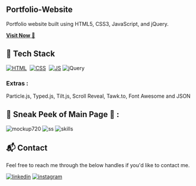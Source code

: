 ## Portfolio-Website
Portfolio website built using HTML5, CSS3, JavaScript, and jQuery.

<a href="https://aakash-dev.netlify.app/" target="_blank">**Visit Now** 🚀</a>


## 📌 Tech Stack
[![HTML](https://img.shields.io/badge/html5%20-%23E34F26.svg?&style=for-the-badge&logo=html5&logoColor=white)](https://github.com/jigar-sable/Portfolio-Website/search?l=html)&nbsp;
[![CSS](https://img.shields.io/badge/css3%20-%231572B6.svg?&style=for-the-badge&logo=css3&logoColor=white)](https://github.com/jigar-sable/Portfolio-Website/search?l=css)&nbsp;
[![JS](https://img.shields.io/badge/javascript%20-%23323330.svg?&style=for-the-badge&logo=javascript&logoColor=%23F7DF1E)](https://github.com/jigar-sable/Portfolio-Website/search?l=javascript)
<img alt="jQuery" src="https://img.shields.io/badge/jquery-%230769AD.svg?style=for-the-badge&logo=jquery&logoColor=white"/>

### Extras : 
Particle.js, Typed.js, Tilt.js, Scroll Reveal, Tawk.to, Font Awesome and JSON

## 📌 Sneak Peek of Main Page 🙈 :
![mockup720](https://firebasestorage.googleapis.com/v0/b/vision-v2-af602.appspot.com/o/Screenshot%202024-06-08%20160447.png?alt=media&token=facfd3da-cd3e-47d2-b27c-eb401fb28364)
![ss](https://firebasestorage.googleapis.com/v0/b/vision-v2-af602.appspot.com/o/Screenshot%202024-06-08%20163141.png?alt=media&token=06fcd8cf-1488-4cf4-bc1e-9c780d2e91eb)
![skills](https://firebasestorage.googleapis.com/v0/b/vision-v2-af602.appspot.com/o/Screenshot%202024-06-08%20173700.png?alt=media&token=307f0e9b-eb24-4b6e-a0eb-0b851dd19eb9)


<h2>📬 Contact</h2>

Feel free to reach me through the below handles if you'd like to contact me.

[![linkedin](https://img.shields.io/badge/LinkedIn-0077B5?style=for-the-badge&logo=linkedin&logoColor=white)](https://www.linkedin.com/in/aakash-s-2209a1257)
[![instagram](https://img.shields.io/badge/Instagram-E4405F?style=for-the-badge&logo=instagram&logoColor=white)](https://www.instagram.com/_a_akash_0002/)



